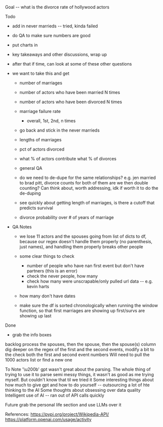Goal -- what is the divorce rate of hollywood actors

Todo
* add in never marrieds -- tried, kinda failed
* do QA to make sure numbers are good
* put charts in
* key takeaways and other discussions, wrap up
* after that if time, can look at some of these other questions

* we want to take this and get 
    * number of marriages
    * number of actors who have been married N times
    * number of actors who have been divorced N times
    * marriage failure rate
        * overall, 1st, 2nd, n times 

    * go back and stick in the never marrieds

    * lengths of marriages
    
    * pct of actors divorced
    * what % of actors contribute what % of divorces

    * general QA
    * do we need to de-dupe for the same relationships? e.g. jen married to brad pitt, divorce counts for both of them are we then double counting? Can think about, worth addressing, idk if worth it to do the de-duping
    * see quickly about getting length of marriages, is there a cutoff that predicts survival
    * divorce probability over # of years of marriage
    



    
* QA Notes
    * we lose 11 actors and the spouses going from list of dicts to df, because our regex doesn't handle them properly (no parenthesis, just names), and handling them properly breaks other people

    * some clear things to check
        * number of people who have nan first event but don't have partners (this is an error)
        * check the never people, how many
        * check how many were unscrapable/only pulled url data -- e.g. kevin harts

    * how many don't have dates
    * make sure the df is sorted chronologically when running the window function, so that first marriages are showing up first/survs are showing up last


Done
* grab the info boxes

backlog
process the spouses, then the spouse, then the spouse(s) column
dig deeper on the regex of the first and the second events, modify a bit to the check both the first and second event numbers 
Will need to pull the 1000 actors list or find a new one


To Note
'\u200b' gpt wasn't great about the parsing. The whole thing of trying to use it to parse semi messy things, it wasn't as good as me trying myself. But couldn't know that til we tried it
Some interesting things about how much to give gpt and how to do yourself -- outsourcing a lot of hte thinking to the AI 
Some thoughts about obsessing over data quality
Intelligent use of AI -- ran out of API calls quickly

Future
grab the personal life section and use LLMs over it

References:
https://pypi.org/project/Wikipedia-API/
https://platform.openai.com/usage/activity